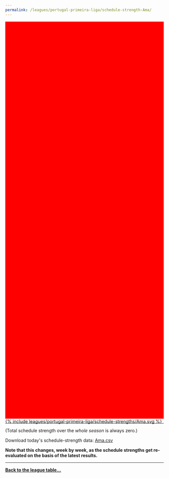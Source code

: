 ```yaml
---
permalink: /leagues/portugal-primeira-liga/schedule-strength-Ama/
---
```


<style>
.svg-wrap {
    background-color:red;
    height:0;
    padding-top:250%; /* 350px/550px */
    position: relative;
}

svg {
    background-color: white;
    height: 100%;
    display:block;
    width: 100%;
    position: absolute;
    top:0;
    left:0;
}
</style>


<div class="svg-wrap">
{% include leagues/portugal-primeira-liga/schedule-strengths/Ama.svg %}
</div>

-----

(Total schedule strength over the *whole season* is always zero.)


Download today's schedule-strength data: [Ama.csv](/assets/leagues/portugal-primeira-liga/2023/schedule-strengths/Ama.csv)

**Note that this changes, week by week, as the schedule strengths get re-evaluated on the
basis of the latest results.**

-----

[**Back to the league table...**](/leagues/portugal-primeira-liga)


